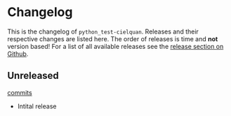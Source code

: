 # Changelog

This is the changelog of `python_test-cielquan`. Releases and their respective
changes are listed here. The order of releases is time and **not** version based!
For a list of all available releases see the
[release section on Github](https://github.com/Cielquan/python_test-cielquan/releases).


<!-- Valid subcategories
#### BREAKING CHANGES
#### New features
#### Bugfixes
#### Documentation
#### Miscellaneous
-->


## Unreleased
[commits](https://github.com/Cielquan/python_test-cielquan/commits/master)

- Intital release
